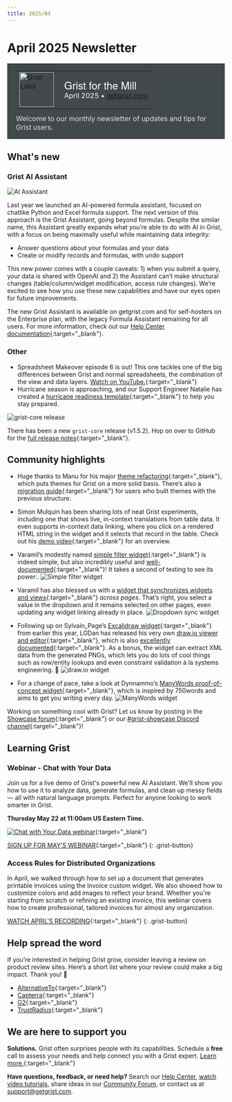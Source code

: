 ```yaml
---
title: 2025/04
---
```


# April 2025 Newsletter

<style>
  /* restore some poorly overridden defaults */
  .newsletter-header .table {
    background-color: initial;
    border: initial;
  }
  .newsletter-header .table > tbody > tr > td {
    padding: initial;
    border: initial;
    vertical-align: initial;
  }
  .newsletter-header img.header-img {
    padding: initial;
    max-width: initial;
    display: initial;
    padding: initial;
    line-height: initial;
    background-color: initial;
    border: initial;
    border-radius: initial;
    margin: initial;
  }

  /* copy newsletter styles, with a prefix for sufficient specificity */
  .newsletter-header .header {
    border: none;
    padding: 0;
    margin: 0;
  }
  .newsletter-header table > tbody > tr > td.header-image {
    width: 80px;
    padding-right: 16px;
  }
  .newsletter-header table > tbody > tr > td.header-text {
    background-color: #42494B;
    padding: 16px 20px;
  }
  .newsletter-header table.header-top {
    border: none;
    padding: 0;
    margin: 0;
    width: 100%;
  }
  .header-title {
    font-family: Helvetica Neue, Helvetica, Arial, sans-serif;
    font-size: 24px;
    line-height: 28px;
    color: #FFFFFF;
  }
  .header-month {
    color: #FFFFFF;
  }
  .header-welcome {
    margin-top: 12px;
    color: #FFFFFF;
  }
  .newsletter-summary {
    background-color: #e3fff5;
    margin: 0;
    padding: 10px;
  }
  .newsletter-summary-header {
    text-align: center;
    padding-bottom: 10px;
    border-bottom: 1px solid lightgrey;
  }
  .newsletter-summary ul {
    padding-left: 20px;
  }
  .newsletter-summary li {
    margin-bottom: 10px;
  }
  .newsletter-summary li p {
    margin: 0px
  }
</style>
<div class="newsletter-header">
<table class="header" cellpadding="0" cellspacing="0" border="0"><tr>
  <td class="header-text">
    <table class="header-top"><tr>
      <td class="header-image">
        <a href="https://www.getgrist.com">
          <img class="header-img" src="/images/newsletters/grist-labs.png" width="80" height="80" alt="Grist Labs" border="0">
        </a>
      </td>
      <td class="header-top-text">
        <div class="header-title">Grist for the Mill</div>
        <div class="header-month">April 2025
          &#8226; <a href="https://www.getgrist.com/">getgrist.com</a></div>
      </td>
    </tr></table>
    <div class="header-welcome" style="color: #e0e0e0;">
      Welcome to our monthly newsletter of updates and tips for Grist users.
    </div>
  </td>
</tr></table>
</div>

## What's new

### Grist AI Assistant

![AI Assistant](../images/newsletters/2025-04/assistant.gif)

Last year we launched an AI-powered formula assistant, focused on chatlike Python and Excel formula support. The next version of this approach is the Grist Assistant, going beyond formulas. Despite the similar name, this Assistant greatly expands what you’re able to do with AI in Grist, with a focus on being maximally useful while maintaining data integrity:

* Answer questions about your formulas and your data
* Create or modify records and formulas, with undo support

This new power comes with a couple caveats: 1) when you submit a query, your data is shared with OpenAI and 2) the Assistant can’t make structural changes (table/column/widget modification, access rule changes). We’re excited to see how you use these new capabilities and have our eyes open for future improvements. 

The new Grist Assistant is available on getgrist.com and for self-hosters on the Enterprise plan, with the legacy Formula Assistant remaining for all users. For more information, check out our [Help Center documentation](https://support.getgrist.com/assistant/){:target="\_blank"}.

### Other

* Spreadsheet Makeover episode 6 is out! This one tackles one of the big differences between Grist and normal spreadsheets, the combination of the view and data layers. [Watch on YouTube.](https://www.youtube.com/watch?v=W_kLswSXOss){:target="\_blank"}
* Hurricane season is approaching, and our Support Engineer Natalie has created a [hurricane readiness template](https://templates.getgrist.com/uXMbETLdfriM/Hurricane-Preparedness){:target="\_blank"} to help you stay prepared.

![grist-core release](../images/newsletters/core-release.png)

There has been a new `grist-core` release (v1.5.2). Hop on over to GitHub for the [full release notes](https://github.com/gristlabs/grist-core/releases){:target="\_blank"}.

## Community highlights

* Huge thanks to Manu for his major [theme refactoring](https://github.com/gristlabs/grist-core/pull/1340){:target="\_blank"}, which puts themes for Grist on a more solid basis. There’s also a [migration guide](https://github.com/gristlabs/grist-core/blob/main/static/custom.css){:target="\_blank"} for users who built themes with the previous structure.
* Simon Mulquin has been sharing lots of neat Grist experiments, including one that shows live, in-context translations from table data. It even supports in-context data linking, where you click on a rendered HTML string in the widget and it selects that record in the table. Check out his [demo video](https://www.youtube.com/watch?v=B_0RMhJWLRQ){:target="\_blank"} for an overview.
* Varamil’s modestly named [simple filter widget](https://community.getgrist.com/t/simple-filter-widget/9356){:target="\_blank"} is indeed simple, but also incredibly useful and [well-documented](https://github.com/Varamil/grist-widget/tree/main/simplefilter#grist-simple-filer-widget){:target="\_blank"}! It takes a second of testing to see its power:.
![Simple filter widget](../images/newsletters/2025-04/simple-filter.gif)

* Varamil has also blessed us with a [widget that synchronizes widgets and views](https://community.getgrist.com/t/update-of-drop-down-widget-for-multi-page-synchronization/9384){:target="\_blank"} *across pages*. That’s right, you select a value in the dropdown and it remains selected on other pages, even updating any widget linking already in place. 
![Dropdown sync widget](../images/newsletters/2025-04/linked-dropdown.gif)

* Following up on Sylvain_Page’s [Excalidraw widget](https://support.getgrist.com/newsletters/2025-02/#community-highlights){:target="\_blank"} from earlier this year, LGDan has released his very own [draw.io viewer and editor](https://community.getgrist.com/t/draw-io-viewer-and-editor-custom-widget/9362){:target="\_blank"}, which is also [excellently documented](https://github.com/LGDan/grist-widget-drawio?tab=readme-ov-file#grist-widget-drawio){:target="\_blank"}. As a bonus, the widget can extract XML data from the generated PNGs, which lets you do lots of cool things such as row/entity lookups and even constraint validation à la systems engineering. 🤯
![draw.io widget](../images/newsletters/2025-04/drawio.gif)

* For a change of pace, take a look at Dynnammo’s [ManyWords proof-of-concept widget](https://community.getgrist.com/t/building-a-750words-open-source-alternative-with-grist/9407){:target="\_blank"}, which is inspired by 750words and aims to get you writing every day.
![ManyWords widget](../images/newsletters/2025-04/manywords.png)

Working on something cool with Grist? Let us know by posting in the [Showcase forum](https://community.getgrist.com/c/showcase/8){:target="\_blank"} or our [#grist-showcase Discord channel](https://discord.gg/MYKpYQ3fbP){:target="\_blank"}!

## Learning Grist

### Webinar - Chat with Your Data

Join us for a live demo of Grist's powerful new AI Assistant. We'll show you how to use it to analyze data, generate formulas, and clean up messy fields — all with natural language prompts. Perfect for anyone looking to work smarter in Grist.

**Thursday May 22 at 11:00am US Eastern Time.**

[![Chat with Your Data webinar](../images/newsletters/2025-04/webinar.png)](https://www.getgrist.com/webinars/chat-with-your-data/?utm_source=support-newsletter&utm_medium=internal&utm_campaign=build-webinar&utm_term=may-2025){:target="\_blank"}

[SIGN UP FOR MAY'S WEBINAR](https://www.getgrist.com/webinars/chat-with-your-data/?utm_source=support-newsletter&utm_medium=internal&utm_campaign=build-webinar&utm_term=may-2025){:target="\_blank"}
{: .grist-button}

### Access Rules for Distributed Organizations

In April, we walked through how to set up a document that generates printable invoices using the Invoice custom widget. We also showed how to customize colors and add images to reflect your brand. Whether you're starting from scratch or refining an existing invoice, this webinar covers how to create professional, tailored invoices for almost any organization.

[WATCH APRIL'S RECORDING](https://www.getgrist.com/webinars/creating-custom-invoices/){:target="\_blank"}
{: .grist-button}

## Help spread the word
If you’re interested in helping Grist grow, consider leaving a review on product review sites. Here’s a short list where your review could make a big impact. Thank you! 🙏

* [AlternativeTo](https://alternativeto.net/software/grist/about/){:target="\_blank"}
* [Capterra](https://www.capterra.com/p/232821/Grist/){:target="\_blank"}
* [G2](https://www.g2.com/products/grist){:target="\_blank"}
* [TrustRadius](https://www.trustradius.com/products/grist/){:target="\_blank"}

## We are here to support you

**Solutions.** Grist often surprises people with its capabilities. Schedule a **free** call to assess your needs and help connect you with a Grist expert. [Learn more.](https://www.getgrist.com/solutions/){:target="\_blank"}

**Have questions, feedback, or need help?** Search our [Help Center](../index.md), [watch video tutorials](https://www.youtube.com/channel/UCx0ioQrrC-bIrkmZ7ZULr0g/playlists), share ideas in our [Community Forum](https://community.getgrist.com), or contact us at <support@getgrist.com>.